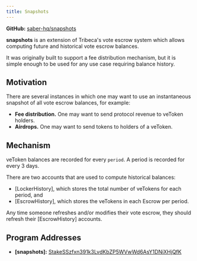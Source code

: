 ```yaml
---
title: Snapshots
---
```


**GitHub:** [saber-hq/snapshots](https://github.com/saber-hq/snapshots)

**snapshots** is an extension of Tribeca's vote escrow system which allows computing future and historical vote escrow balances.

It was originally built to support a fee distribution mechanism, but it is simple enough to be used for any use case requiring balance history.

## Motivation

There are several instances in which one may want to use an instantaneous snapshot of all vote escrow balances, for example:

- **Fee distribution.** One may want to send protocol revenue to veToken holders.
- **Airdrops.** One may want to send tokens to holders of a veToken.

## Mechanism

veToken balances are recorded for every `period`. A period is recorded for every 3 days.

There are two accounts that are used to compute historical balances:

- [LockerHistory], which stores the total number of veTokens for each period, and
- [EscrowHistory], which stores the veTokens in each Escrow per period.

Any time someone refreshes and/or modifies their vote escrow, they should refresh their [EscrowHistory] accounts.

## Program Addresses

- **[snapshots]:** [StakeSSzfxn391k3LvdKbZP5WVwWd6AsY1DNiXHjQfK](https://anchor.so/programs/StakeSSzfxn391k3LvdKbZP5WVwWd6AsY1DNiXHjQfK)
